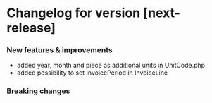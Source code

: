 # Changelog for version [next-release]

### New features & improvements
- added year, month and piece as additional units in UnitCode.php
- added possibility to set InvoicePeriod in InvoiceLine

### Breaking changes
